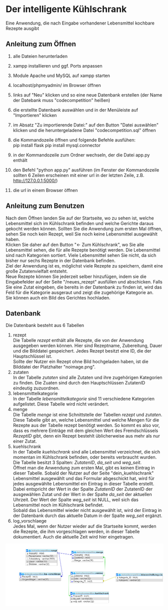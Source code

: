 # Der intelligente Kühlschrank
Eine Anwendung, die nach Eingabe vorhandener Lebensmittel kochbare Rezepte ausgibt

## Anleitung zum Öffnen
1. alle Dateien herunterladen
2. xampp installieren und ggf. Ports anpassen
3. Module Apache und MySQL auf xampp starten
4. localhost/phpmyadmin/ im Browser öffnen
5. links auf "Neu" klicken und so eine neue Datenbank erstellen (der Name der Datebank muss "codecompetition" heißen)
6. die erstellte Datenbank auswählen und in der Menüleiste auf "Importieren" klicken
7. im Absatz "Zu importierende Datei:" auf den Button "Datei auswählen" klicken und die heruntergeladene Datei "codecompetition.sql" öffnen

8. die Kommandozeile öffnen und folgende Befehle ausfühen:<br>
pip install flask
pip install mysql.connector
9. in der Kommandozeile zum Ordner wechseln, der die Datei app.py enthält
10. den Befehl "python app.py" ausführen (im Fenster der Kommandozeile sollten 6 Zeilen erscheinen mit einer url in der letzten Zeile, z.B. http://127.0.0.1:5000/)
11. die url in einem Browser öffnen

## Anleitung zum Benutzen
Nach dem Öffnen landen Sie auf der Startseite, wo zu sehen ist, welche Lebensmittel sich im Kühlschrank befinden und welche Gerichte daraus gekocht werden können.
Sollten Sie die Anwendung zum ersten Mal öffnen, sehen Sie noch kein Rezept, weil Sie noch keine Lebensmittel ausgewählt haben. <br>
Klicken Sie daher auf den Button "<- Zum Kühlschrank", wo Sie alle Lebensmittel sehen, die für alle Rezepte benötigt werden. Die Lebensmittel sind nach Kategorien sortiert. Viele Lebensmittel sehen Sie nicht, da sich bisher nur sechs Rezepte in der Datenbank befinden.<br>
Ziel der Anwendung ist es, möglichst viele Rezepte zu speichern, damit eine große Zutatenvielfalt entsteht.<br>
Neue Rezepte können Sie jederzeit selber hinzufügen, indem sie die Eingabefelder auf der Seite "/neues_rezept" ausfüllen und abschicken. Falls Sie eine Zutat eingeben, die bereits in der Datenbank zu finden ist, wird das Feld für die Kategorie ausgeraut und zeigt die zugehörige Kategorie an.<br>
Sie können auch ein Bild des Gerichtes hochladen.

## Datenbank

Die Datenbank besteht aus 6 Tabellen
1. rezept<br>
  Die Tabelle _rezept_ enthält alle Rezepte, die von der Anwendung ausgegeben werden können. Hier sind Rezeptname, Zubereitung, Dauer und die Bilddatei gespeichert. Jedes Rezept besitzt eine ID, die der Hauptschlüssel ist.<br>
  Sollte der Nutzer ein Rezept ohne Bild hochgeladen haben, ist die Bilddatei der Platzhalter "noimage.png".
2. zutaten<br>
  In der Tabelle _zutaten_ sind alle Zutaten und ihre zugehörigen Kategorien zu finden. Die Zuaten sind durch den Hauptschlüssen ZutatenID eindeutig zuzuordnen.
3. lebensmittelkategorie<br>
  In der Tabelle _lebensmittelkategorie_ sind 11 verschiedene Kategorien aufgelistet. Diese Tabelle wird nicht verändert.
4. menge<br>
  Die Tabelle _menge_ ist eine Schnittstelle der Tabellen _rezept_ und _zutaten_. Diese Tabelle gibt an, welche Lebensmittel und welche Mengen für die Rezepte aus der Tabelle rezept benötigt werden. So kommt es also vor, dass es mehrere Einträge mit dem gleichen Wert des Fremdschlüssels _RezeptID_ gibt, denn ein Rezept bestehlt üblicherweise aus mehr als nur einer Zutat.
5. kuehlschrank<br>
  In der Tabelle _kuehlschrank_ sind alle Lebensmittel verzeichnet, die sich momentan im Kühlschrank befinden, oder bereits verbraucht wurden.<br>
  Die Tabelle besitzt 3 Spalten: _ZutatenID_, _da_seit_ und _weg_seit_.<br>
  Öffnet man die Anwendung zum ersten Mal, gibt es keinen Eintrag in dieser Tabelle. Sobald der Nutzer auf der Seite "dein_kuehlschrank" Lebensmittel ausgewählt und das Formular abgeschickt hat, wird für jedes ausgewählte Lebensmittel ein Eintrag in dieser Tabelle erstellt.<br>
  Dabei entspricht der Wert in der Spalte _ZutatenID_ der ZutatenID der ausgewählen Zutat und der Wert in der Spalte _da_seit_ der aktuellen Uhrzeit. Der Wert der Spalte _weg_seit_ ist NULL, weil sich das Lebensmittel noch im Kühlschrank befindet.<br>
  Sobald das Lebensmittel wieder nicht ausgewählt ist, wird der Eintrag in der Datenbank durch das aktuelle Datum in der Spalte _weg_seit_ ergänzt.
6. log_vorschlaege<br>
  Jedes Mal, wenn der Nutzer wieder auf die Startseite kommt, werden die Rezepte, die ihm vorgeschlagen werden, in dieser Tabelle dokumentiert. Auch die aktuelle Zeit wird hier eingetragen.<br>

![Datenbankstruktur](/static/Datenbank_Struktur.png)
